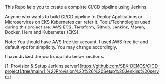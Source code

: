 This Repo help you to create a complete CI/CD pipeline using Jenkins.

Anyone who wants to build CI/CD pipeline to Deploy Applications or Microservices on EKS Kubernetes can refer it. 
Tools/Technologies used during this project are: AWS EC2, Terraform, Github, Jenkins, Maven, Docker, Helm and Kubernetes (EKS).

Note: You should have AWS free tier account. I used AWS free tier and default vpc for simplicity. You may change accordingly.

I have divided the workshop into below sections. 

[1. Provision & Setup Jenkins server]{https://github.com/SBK-DEMOS/CICD-project1/tree/main/1.%20Provision%20%26%20Setup%20Jenkins%20server}


